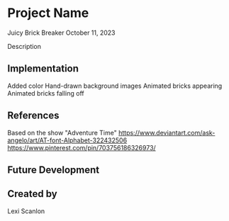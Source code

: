 # Project Name
Juicy Brick Breaker
October 11, 2023

Description


## Implementation
Added color
Hand-drawn background images
Animated bricks appearing
Animated bricks falling off

## References
Based on the show "Adventure Time"
https://www.deviantart.com/ask-angelo/art/AT-font-Alphabet-322432506
https://www.pinterest.com/pin/703756186326973/

## Future Development


## Created by
Lexi Scanlon

